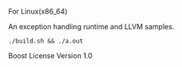 For Linux(x86_64)

An exception handling runtime and LLVM samples.

```
./build.sh && ./a.out
```



Boost License Version 1.0